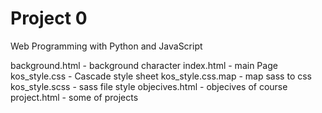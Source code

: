 # Project 0

Web Programming with Python and JavaScript

background.html -   background character
index.html      -   main Page
kos_style.css   -   Cascade style sheet
kos_style.css.map - map sass to css
kos_style.scss  -   sass file style
objecives.html  -   objecives of course
project.html    -   some of projects

